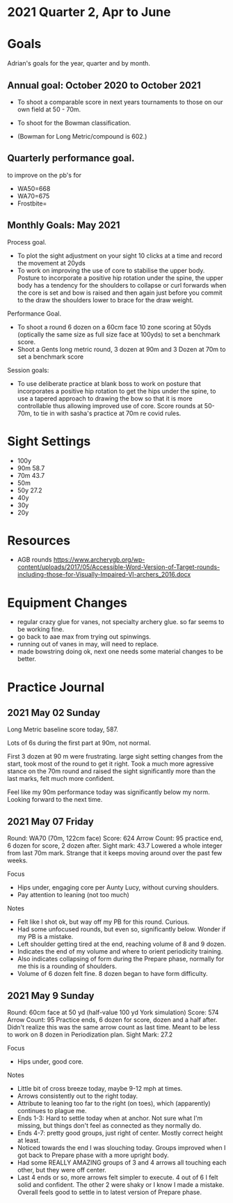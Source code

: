 # 2021 Quarter 2, Apr to June


# Goals

Adrian's goals for the year, quarter and by month.

## Annual goal: October 2020 to October 2021

  * To shoot a comparable score in next years tournaments to those on our own field at 50 - 70m.
  * To shoot for the Bowman classification.

  * (Bowman for Long Metric/compound is 602.)

## Quarterly performance goal.

to improve on the pb's for

  * WA50=668
  * WA70=675
  * Frostbite=


## Monthly Goals: May 2021

Process goal.

  * To plot the sight adjustment on your sight 10 clicks at a time and record the movement at 20yds
  * To work on improving the use of core to stabilise the upper body. Posture to incorporate a positive hip rotation under the spine, the upper body has a tendency for the shoulders to collapse or curl forwards when the core is set and bow is raised and then again just before you commit to the draw the shoulders lower to brace for the draw weight.



Performance Goal.

  * To shoot a round 6 dozen on a 60cm face 10 zone scoring at 50yds (optically the same size as full size face at 100yds) to set a benchmark score.
  * Shoot a Gents long metric round, 3 dozen at 90m and 3 Dozen at 70m to set a benchmark score



Session goals:

  * To use deliberate practice at blank boss to work on posture that incorporates a positive hip rotation to get the hips under the spine, to use a tapered approach to drawing the bow so that it is more controllable thus allowing improved use of core. Score rounds at 50-70m, to tie in with sasha's practice at 70m re covid rules.



# Sight Settings

  * 100y 
  * 90m 58.7
  * 70m 43.7
  * 50m
  * 50y 27.2
  * 40y
  * 30y
  * 20y

# Resources

  * AGB rounds https://www.archerygb.org/wp-content/uploads/2017/05/Accessible-Word-Version-of-Target-rounds-including-those-for-Visually-Impaired-VI-archers_2016.docx


# Equipment Changes


  * regular crazy glue for vanes, not specialty archery glue. so far seems to be working fine.
  * go back to aae max from trying out spinwings.
  * running out of vanes in may, will need to replace.
  * made bowstring doing ok, next one needs some material changes to be better.


# Practice Journal


## 2021 May 02 Sunday

Long Metric baseline score today, 587.

Lots of 6s during the first part at 90m, not normal.

First 3 dozen at 90 m were frustrating. large sight setting changes from the start, took most of the round to get it right. Took a much more agressive stance on the 70m round and raised the sight significantly more than the last marks, felt much more confident.

Feel like my 90m performance today was significantly below my norm. Looking forward to the next time.

## 2021 May 07 Friday

Round: WA70 (70m, 122cm face)
Score: 624
Arrow Count: 95
  practice end, 6 dozen for score, 2 dozen after.
Sight mark: 43.7
  Lowered a whole integer from last 70m mark. Strange that it keeps moving around over the past few weeks.

Focus

  * Hips under, engaging core per Aunty Lucy, without curving shoulders.
  * Pay attention to leaning (not too much)

Notes

  * Felt like I shot ok, but way off my PB for this round. Curious.
  * Had some unfocused rounds, but even so, significantly below. Wonder if my PB is a mistake.
  * Left shoulder getting tired at the end, reaching volume of 8 and 9 dozen.
  * Indicates the end of my volume and where to orient periodicity training.
  * Also indicates collapsing of form during the Prepare phase, normally for me this is a rounding of shoulders.
  * Volume of 6 dozen felt fine. 8 dozen began to have form difficulty.

## 2021 May 9 Sunday

Round: 60cm face at 50 yd (half-value 100 yd York simulation)
Score: 574
Arrow Count: 95
  Practice ends, 6 dozen for score, dozen and a half after.
  Didn't realize this was the same arrow count as last time. Meant to be less to work on 8 dozen in Periodization plan.
Sight Mark: 27.2

Focus

  * Hips under, good core.

Notes

  * Little bit of cross breeze today, maybe 9-12 mph at times.
  * Arrows consistently out to the right today.
  * Attribute to leaning too far to the right (on toes), which (apparently) continues to plague me.
  * Ends 1-3: Hard to settle today when at anchor. Not sure what I'm missing, but things don't feel as connected as they normally do.
  * Ends 4-7: pretty good groups, just right of center. Mostly correct height at least.
  * Noticed towards the end I was slouching today. Groups improved when I got back to Prepare phase with a more upright body.
  * Had some REALLY AMAZING groups of 3 and 4 arrows all touching each other, but they were off center.
  * Last 4 ends or so, more arrows felt simpler to execute. 4 out of 6 I felt solid and confident. The other 2 were shaky or I know I made a mistake. Overall feels good to settle in to latest version of Prepare phase.
